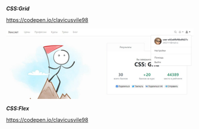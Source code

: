 ***CSS:Grid***

https://codepen.io/clavicusvile98

![hexlet_grid](hexlet_grid.jpg)

***CSS:Flex***

https://codepen.io/clavicusvile98
